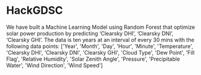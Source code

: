 # HackGDSC
We have built a Machine Learning Model using Random Forest that optimize solar power production by predicting ‘Clearsky DHI’, ‘Clearsky DNI’, ‘Clearsky GHI’. The data is ten years at an interval of every 30 mins with the following data points:
['Year', 'Month', 'Day', 'Hour', 'Minute', 'Temperature', 'Clearsky DHI', 'Clearsky DNI', 'Clearsky GHI', 'Cloud Type', 'Dew Point', 'Fill Flag', 'Relative Humidity', 'Solar Zenith Angle', 'Pressure', 'Precipitable Water', 'Wind Direction', 'Wind Speed']


